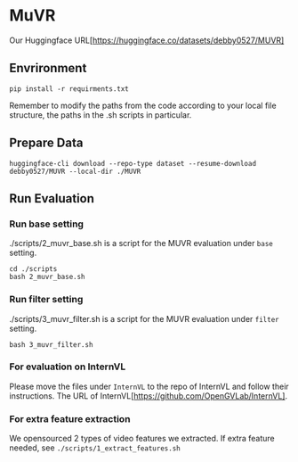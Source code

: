 # MuVR
Our Huggingface URL[https://huggingface.co/datasets/debby0527/MUVR]

## Envrironment
```
pip install -r requirments.txt
```
Remember to modify the paths from the code according to your local file structure, the paths in the .sh scripts in particular.

## Prepare Data
```
huggingface-cli download --repo-type dataset --resume-download debby0527/MUVR --local-dir ./MUVR
```

## Run Evaluation

### Run base setting
./scripts/2_muvr_base.sh is a script for the MUVR evaluation under `base` setting.
```
cd ./scripts
bash 2_muvr_base.sh
```
### Run filter setting
./scripts/3_muvr_filter.sh is a script for the MUVR evaluation under `filter` setting.
```
bash 3_muvr_filter.sh
```
### For evaluation on InternVL
Please move the files under `InternVL` to the repo of InternVL and follow their instructions.
The URL of InternVL[https://github.com/OpenGVLab/InternVL].

### For extra feature extraction
We opensourced 2 types of video features we extracted. If extra feature needed, see `./scripts/1_extract_features.sh`
